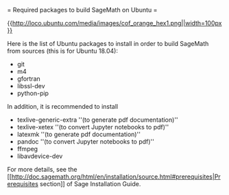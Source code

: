 = Required packages to build SageMath on Ubuntu =

{{http://loco.ubuntu.com/media/images/cof_orange_hex1.png||width=100px}}

Here is the list of Ubuntu packages to install in order to build SageMath from sources (this is for Ubuntu 18.04):
 * git
 * m4
 * gfortran
 * libssl-dev
 * python-pip

In addition, it is recommended to install
 * texlive-generic-extra ''(to generate pdf documentation)''
 * texlive-xetex   ''(to convert Jupyter notebooks to pdf)''
 * latexmk ''(to generate pdf documentation)''
 * pandoc   ''(to convert Jupyter notebooks to pdf)''
 * ffmpeg
 * libavdevice-dev


For more details, see the  [[http://doc.sagemath.org/html/en/installation/source.html#prerequisites|Prerequisites section]] of Sage Installation Guide.
